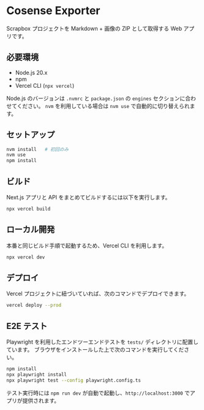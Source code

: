 # Cosense Exporter

Scrapbox プロジェクトを Markdown + 画像の ZIP として取得する Web アプリです。

## 必要環境

- Node.js 20.x
- npm
- Vercel CLI (`npx vercel`)

Node.js のバージョンは `.nvmrc` と `package.json` の `engines` セクションに合わせてください。
`nvm` を利用している場合は `nvm use` で自動的に切り替えられます。

## セットアップ

```bash
nvm install   # 初回のみ
nvm use
npm install
```

## ビルド

Next.js アプリと API をまとめてビルドするには以下を実行します。

```bash
npx vercel build
```

## ローカル開発

本番と同じビルド手順で起動するため、Vercel CLI を利用します。

```bash
npx vercel dev
```

## デプロイ

Vercel プロジェクトに紐づいていれば、次のコマンドでデプロイできます。

```bash
vercel deploy --prod
```

## E2E テスト

Playwright を利用したエンドツーエンドテストを `tests/` ディレクトリに配置しています。
ブラウザをインストールした上で次のコマンドを実行してください。

```bash
npm install
npx playwright install
npx playwright test --config playwright.config.ts
```

テスト実行時には `npm run dev` が自動で起動し、`http://localhost:3000` でアプリが提供されます。

